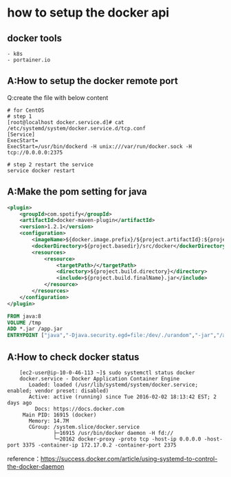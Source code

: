 # how to setup the docker api


## docker tools
    - k8s
    - portainer.io


## A:How to setup the docker remote port    
Q:create the file with below content
```text
# for CentOS
# step 1
[root@localhost docker.service.d]# cat /etc/systemd/system/docker.service.d/tcp.conf
[Service]
ExecStart=
ExecStart=/usr/bin/dockerd -H unix:///var/run/docker.sock -H tcp://0.0.0.0:2375

# step 2 restart the service
service docker restart
```

## A:Make the pom setting for java

```xml
<plugin>
    <groupId>com.spotify</groupId>
    <artifactId>docker-maven-plugin</artifactId>
    <version>1.2.1</version>
    <configuration>
        <imageName>${docker.image.prefix}/${project.artifactId}:${project.version}</imageName>
        <dockerDirectory>${project.basedir}/src/docker</dockerDirectory>
        <resources>
            <resource>
                <targetPath>/</targetPath>
                <directory>${project.build.directory}</directory>
                <include>${project.build.finalName}.jar</include>
            </resource>
        </resources>
    </configuration>
</plugin>
```

```Dockerfile
FROM java:8
VOLUME /tmp
ADD *.jar /app.jar
ENTRYPOINT ["java","-Djava.security.egd=file:/dev/./urandom","-jar","/app.jar"]
```

## A:How to check docker status
```shell
    [ec2-user@ip-10-0-46-113 ~]$ sudo systemctl status docker
    docker.service - Docker Application Container Engine
       Loaded: loaded (/usr/lib/systemd/system/docker.service; enabled; vendor preset: disabled)
       Active: active (running) since Tue 2016-02-02 18:13:42 EST; 2 days ago
         Docs: https://docs.docker.com
     Main PID: 16915 (docker)
       Memory: 14.7M
       CGroup: /system.slice/docker.service
               ├─16915 /usr/bin/docker daemon -H fd://
               └─20162 docker-proxy -proto tcp -host-ip 0.0.0.0 -host-port 3375 -container-ip 172.17.0.2 -container-port 2375               
```

reference：https://success.docker.com/article/using-systemd-to-control-the-docker-daemon
